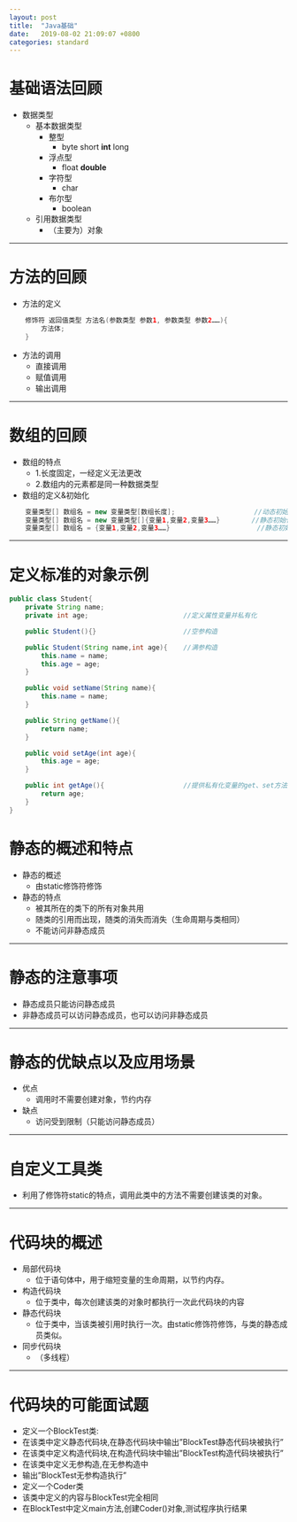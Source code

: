 ```yaml
---
layout: post
title:  "Java基础"
date:   2019-08-02 21:09:07 +0800
categories: standard
---
```


# 基础语法回顾
- 数据类型
    - 基本数据类型
        - 整型
            - byte short **int** long
        - 浮点型
            - float **double**
        - 字符型
            - char
        - 布尔型
            - boolean
    - 引用数据类型
        - （主要为）对象

---

# 方法的回顾
- 方法的定义

```java
    修饰符 返回值类型 方法名(参数类型 参数1, 参数类型 参数2……){
        方法体;
    }
```

- 方法的调用
    - 直接调用
    - 赋值调用
    - 输出调用
---

# 数组的回顾
- 数组的特点
    - 1.长度固定，一经定义无法更改
    - 2.数组内的元素都是同一种数据类型
- 数组的定义&初始化

```java
    变量类型[] 数组名 = new 变量类型[数组长度];                    //动态初始化
    变量类型[] 数组名 = new 变量类型[]{变量1,变量2,变量3……}        //静态初始化
    变量类型[] 数组名 = {变量1,变量2,变量3……}                      //静态初始化的简写形式
```

---

# 定义标准的对象示例

```java
public class Student{
    private String name;
    private int age;                        //定义属性变量并私有化

    public Student(){}                      //空参构造

    public Student(String name,int age){    //满参构造
        this.name = name;
        this.age = age;
    }

    public void setName(String name){
        this.name = name;
    }

    public String getName(){
        return name;
    }

    public void setAge(int age){
        this.age = age;
    }

    public int getAge(){                    //提供私有化变量的get、set方法
        return age;
    }
}
```

# 静态的概述和特点
- 静态的概述
    - 由static修饰符修饰
- 静态的特点
    - 被其所在的类下的所有对象共用
    - 随类的引用而出现，随类的消失而消失（生命周期与类相同）
    - 不能访问非静态成员
---
# 静态的注意事项
- 静态成员只能访问静态成员
- 非静态成员可以访问静态成员，也可以访问非静态成员
---

# 静态的优缺点以及应用场景
- 优点
    - 调用时不需要创建对象，节约内存
- 缺点
    - 访问受到限制（只能访问静态成员）
---

# 自定义工具类
- 利用了修饰符static的特点，调用此类中的方法不需要创建该类的对象。
---

# 代码块的概述
- 局部代码块
    - 位于语句体中，用于缩短变量的生命周期，以节约内存。
- 构造代码块
    - 位于类中，每次创建该类的对象时都执行一次此代码块的内容
- 静态代码块
    - 位于类中，当该类被引用时执行一次。由static修饰符修饰，与类的静态成员类似。
- 同步代码块
    - （多线程）
---

# 代码块的可能面试题
- 定义一个BlockTest类:
- 在该类中定义静态代码块,在静态代码块中输出”BlockTest静态代码块被执行”
- 在该类中定义构造代码块,在构造代码块中输出”BlockTest构造代码块被执行”
- 在该类中定义无参构造,在无参构造中
- 输出”BlockTest无参构造执行”
- 定义一个Coder类
- 该类中定义的内容与BlockTest完全相同
- 在BlockTest中定义main方法,创建Coder()对象,测试程序执行结果
